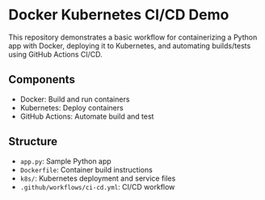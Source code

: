 # Docker Kubernetes CI/CD Demo

This repository demonstrates a basic workflow for containerizing a Python app with Docker, deploying it to Kubernetes, and automating builds/tests using GitHub Actions CI/CD.

## Components
- Docker: Build and run containers
- Kubernetes: Deploy containers
- GitHub Actions: Automate build and test

## Structure
- `app.py`: Sample Python app
- `Dockerfile`: Container build instructions
- `k8s/`: Kubernetes deployment and service files
- `.github/workflows/ci-cd.yml`: CI/CD workflow
